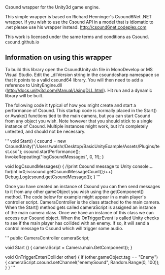 Csound wrapper for the Unity3d game engine.

This simple wrapper is based on Richard Henninger's Csound6Net .NET wrapper. If you wish to use the Csound API in a model that is idiomatic to .net please use his wrapper instead.
http://csound6net.codeplex.com

This work is licensed under the same terms and conditions as Csound. csound.github.io

Information on using this wrapper
---------------------------------------------
To build this library open the CsoundUnity.sln file in MonoDevelop or MS Visual Studio. Edit the _dllVersion string in the csoundcsharp namespace so that it points to a valid csound64 library. You will then need to add a reference to UnityEngine.dll (http://docs.unity3d.com/Manual/UsingDLL.html). Hit run and a dynamic library will be built.

The following code it typical of how you might create and start a performance of Csound. This startup code is normally placed in the Start() or Awake() functions tied to the main camera, but you can start Csound from any object you wish. Note however that you should stick to a single instance of Csound. Multiple instances might work, but it's completely untested, and should not be necessary. 

'''
void Start()
{
        csound = new CsoundUnity("/Users/walshr/Desktop/BasicUnityExample/Assets/Plugins/test.csd");
        csound.startPerformance();
        InvokeRepeating("logCsoundMessages", 0, 1f);
}

void logCsoundMessages()
{
        //print Csound message to Unity console....
        for(int i=0;i<csound.getCsoundMessageCount();i++)
            Debug.Log(csound.getCsoundMessage());
}
'''

Once you have created an instance of Csound you can then send messages to it from any other gameObject you wish using the getComponent() method. The code below for example might appear in a main player's controller script. CameraController is the class attached to the main camera. When the Start() method gets called cameraScript is assigned an instance of the main camera class. Once we have an instance of this class we can access our Csound object. When the OnTriggerEvent is called Unity checks to see if the main player has collided with an enemy. If so, it will send a control message to Csound which will trigger some audio. 

'''
public CameraController cameraScript;

void Start ()
{
        cameraScript = Camera.main.GetComponent<CameraController>();
}

void OnTriggerEnter(Collider other)
 {
     if (other.gameObject.tag == "Enemy") 
        {
            cameraScript.csound.setChannel("enemySound", Random.Range(0, 100));
        }
}
'''
